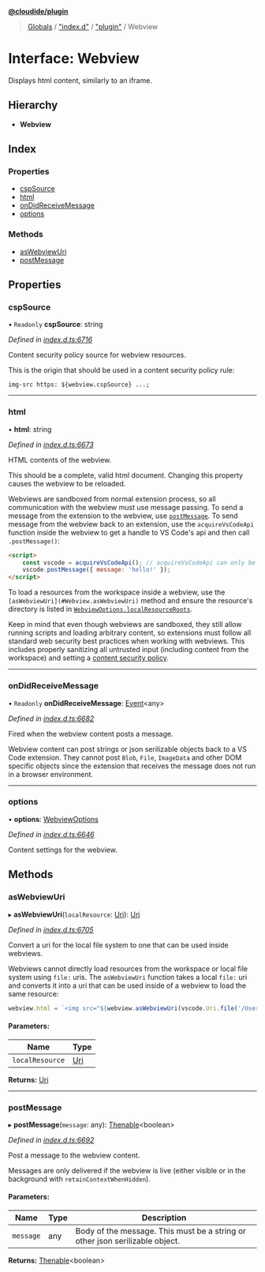**[@cloudide/plugin](../README.md)**

> [Globals](../README.md) / ["index.d"](../modules/_index_d_.md) / ["plugin"](../modules/_index_d_._plugin_.md) / Webview

# Interface: Webview

Displays html content, similarly to an iframe.

## Hierarchy

* **Webview**

## Index

### Properties

* [cspSource](_index_d_._plugin_.webview.md#cspsource)
* [html](_index_d_._plugin_.webview.md#html)
* [onDidReceiveMessage](_index_d_._plugin_.webview.md#ondidreceivemessage)
* [options](_index_d_._plugin_.webview.md#options)

### Methods

* [asWebviewUri](_index_d_._plugin_.webview.md#aswebviewuri)
* [postMessage](_index_d_._plugin_.webview.md#postmessage)

## Properties

### cspSource

• `Readonly` **cspSource**: string

*Defined in [index.d.ts:6716](https://github.com/huaweicloud/cloudide-plugin-api/blob/1ab5ef8/index.d.ts#L6716)*

Content security policy source for webview resources.

This is the origin that should be used in a content security policy rule:

```
img-src https: ${webview.cspSource} ...;
```

___

### html

•  **html**: string

*Defined in [index.d.ts:6673](https://github.com/huaweicloud/cloudide-plugin-api/blob/1ab5ef8/index.d.ts#L6673)*

HTML contents of the webview.

This should be a complete, valid html document. Changing this property causes the webview to be reloaded.

Webviews are sandboxed from normal extension process, so all communication with the webview must use
message passing. To send a message from the extension to the webview, use [`postMessage`](#Webview.postMessage).
To send message from the webview back to an extension, use the `acquireVsCodeApi` function inside the webview
to get a handle to VS Code's api and then call `.postMessage()`:

```html
<script>
    const vscode = acquireVsCodeApi(); // acquireVsCodeApi can only be invoked once
    vscode.postMessage({ message: 'hello!' });
</script>
```

To load a resources from the workspace inside a webview, use the `[asWebviewUri](#Webview.asWebviewUri)` method
and ensure the resource's directory is listed in [`WebviewOptions.localResourceRoots`](#WebviewOptions.localResourceRoots).

Keep in mind that even though webviews are sandboxed, they still allow running scripts and loading arbitrary content,
so extensions must follow all standard web security best practices when working with webviews. This includes
properly sanitizing all untrusted input (including content from the workspace) and
setting a [content security policy](https://aka.ms/vscode-api-webview-csp).

___

### onDidReceiveMessage

• `Readonly` **onDidReceiveMessage**: [Event](_index_d_._plugin_.event.md)\<any>

*Defined in [index.d.ts:6682](https://github.com/huaweicloud/cloudide-plugin-api/blob/1ab5ef8/index.d.ts#L6682)*

Fired when the webview content posts a message.

Webview content can post strings or json serilizable objects back to a VS Code extension. They cannot
post `Blob`, `File`, `ImageData` and other DOM specific objects since the extension that receives the
message does not run in a browser environment.

___

### options

•  **options**: [WebviewOptions](_index_d_._plugin_.webviewoptions.md)

*Defined in [index.d.ts:6646](https://github.com/huaweicloud/cloudide-plugin-api/blob/1ab5ef8/index.d.ts#L6646)*

Content settings for the webview.

## Methods

### asWebviewUri

▸ **asWebviewUri**(`localResource`: [Uri](../classes/_index_d_._plugin_.uri.md)): [Uri](../classes/_index_d_._plugin_.uri.md)

*Defined in [index.d.ts:6705](https://github.com/huaweicloud/cloudide-plugin-api/blob/1ab5ef8/index.d.ts#L6705)*

Convert a uri for the local file system to one that can be used inside webviews.

Webviews cannot directly load resources from the workspace or local file system using `file:` uris. The
`asWebviewUri` function takes a local `file:` uri and converts it into a uri that can be used inside of
a webview to load the same resource:

```ts
webview.html = `<img src="${webview.asWebviewUri(vscode.Uri.file('/Users/codey/workspace/cat.gif'))}">`
```

#### Parameters:

Name | Type |
------ | ------ |
`localResource` | [Uri](../classes/_index_d_._plugin_.uri.md) |

**Returns:** [Uri](../classes/_index_d_._plugin_.uri.md)

___

### postMessage

▸ **postMessage**(`message`: any): [Thenable](_index_d_.thenable.md)\<boolean>

*Defined in [index.d.ts:6692](https://github.com/huaweicloud/cloudide-plugin-api/blob/1ab5ef8/index.d.ts#L6692)*

Post a message to the webview content.

Messages are only delivered if the webview is live (either visible or in the
background with `retainContextWhenHidden`).

#### Parameters:

Name | Type | Description |
------ | ------ | ------ |
`message` | any | Body of the message. This must be a string or other json serilizable object.  |

**Returns:** [Thenable](_index_d_.thenable.md)\<boolean>
